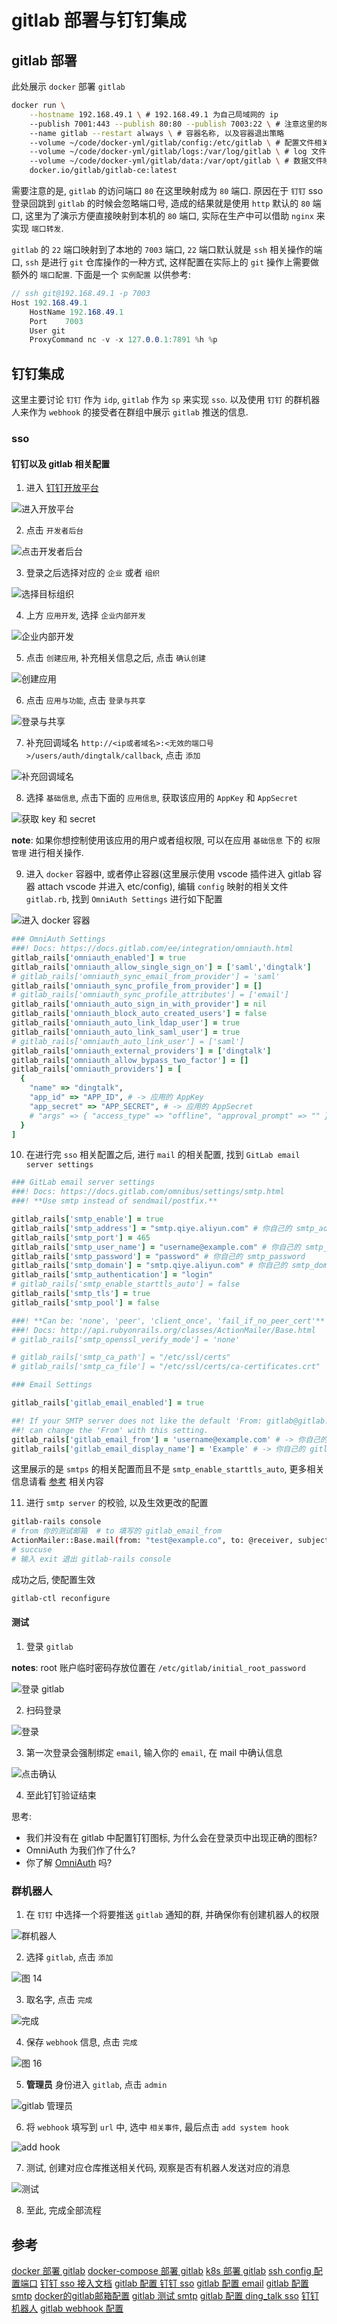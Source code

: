 # gitlab 部署与钉钉集成

## gitlab 部署

此处展示 `docker` 部署 `gitlab`

```bash
docker run \
    --hostname 192.168.49.1 \ # 192.168.49.1 为自己局域网的 ip
    --publish 7001:443 --publish 80:80 --publish 7003:22 \ # 注意这里的映射的端口
    --name gitlab --restart always \ # 容器名称, 以及容器退出策略
    --volume ~/code/docker-yml/gitlab/config:/etc/gitlab \ # 配置文件相关映射
    --volume ~/code/docker-yml/gitlab/logs:/var/log/gitlab \ # log 文件相关映射
    --volume ~/code/docker-yml/gitlab/data:/var/opt/gitlab \ # 数据文件映射
    docker.io/gitlab/gitlab-ce:latest 
```

需要注意的是, `gitlab` 的访问端口 `80` 在这里映射成为 `80` 端口. 原因在于 `钉钉` sso 登录回跳到 `gitlab` 的时候会忽略端口号, 造成的结果就是使用 `http` 默认的 `80` 端口, 这里为了演示方便直接映射到本机的 `80` 端口, 实际在生产中可以借助 `nginx` 来实现 `端口转发`.

`gitlab` 的 `22` 端口映射到了本地的 `7003` 端口, `22` 端口默认就是 `ssh` 相关操作的端口, `ssh` 是进行 `git` 仓库操作的一种方式, 这样配置在实际上的 `git` 操作上需要做额外的 `端口配置`. 下面是一个 `实例配置` 以供参考:

```cs
// ssh git@192.168.49.1 -p 7003
Host 192.168.49.1
    HostName 192.168.49.1
    Port    7003
    User git
    ProxyCommand nc -v -x 127.0.0.1:7891 %h %p
```

## 钉钉集成

这里主要讨论 `钉钉` 作为 `idp`, `gitlab` 作为 `sp` 来实现 `sso`. 以及使用 `钉钉` 的群机器人来作为 `webhook` 的接受者在群组中展示 `gitlab` 推送的信息.

### sso

#### 钉钉以及 gitlab 相关配置

1. 进入 [钉钉开放平台](https://open.dingtalk.com/)

![进入开放平台](http://images.shubuzuo.top/2022-11/2022-11-16/pic_1668568476041-26.png)  

2. 点击 `开发者后台`

![点击开发者后台](http://images.shubuzuo.top/2022-11/2022-11-16/pic_1668568535984-42.png)  

3. 登录之后选择对应的 `企业` 或者 `组织`

![选择目标组织](http://images.shubuzuo.top/2022-11/2022-11-16/pic_1668568645737-31.png)  

4. 上方 `应用开发`, 选择 `企业内部开发`

![企业内部开发](http://images.shubuzuo.top/2022-11/2022-11-16/pic_1668568768035-34.png)  

5. 点击 `创建应用`, 补充相关信息之后, 点击 `确认创建`

![创建应用](http://images.shubuzuo.top/2022-11/2022-11-16/pic_1668568876368-38.png)  

6. 点击 `应用与功能`, 点击 `登录与共享`

![登录与共享](http://images.shubuzuo.top/2022-11/2022-11-16/pic_1668568971056-26.png)  

7. 补充回调域名 `http://<ip或者域名>:<无效的端口号>/users/auth/dingtalk/callback`, 点击 `添加`

![补充回调域名](http://images.shubuzuo.top/2022-11/2022-11-16/pic_1668569200275-25.png)  

8. 选择 `基础信息`, 点击下面的 `应用信息`, 获取该应用的 `AppKey` 和 `AppSecret`

![获取 key 和 secret](http://images.shubuzuo.top/2022-11/2022-11-16/pic_1668569418202-36.png)  

**note**: 如果你想控制使用该应用的用户或者组权限, 可以在应用 `基础信息` 下的 `权限管理` 进行相关操作.

9. 进入 `docker` 容器中, 或者停止容器(这里展示使用 vscode 插件进入 gitlab 容器 attach vscode 并进入 etc/config), 编辑 `config` 映射的相关文件 `gitlab.rb`, 找到 `OmniAuth Settings` 进行如下配置

![进入 docker 容器](http://images.shubuzuo.top/2022-11/2022-11-16/pic_1668570466955-3.png)  


```rb
### OmniAuth Settings
###! Docs: https://docs.gitlab.com/ee/integration/omniauth.html
gitlab_rails['omniauth_enabled'] = true
gitlab_rails['omniauth_allow_single_sign_on'] = ['saml','dingtalk']
# gitlab_rails['omniauth_sync_email_from_provider'] = 'saml'
gitlab_rails['omniauth_sync_profile_from_provider'] = []
# gitlab_rails['omniauth_sync_profile_attributes'] = ['email']
gitlab_rails['omniauth_auto_sign_in_with_provider'] = nil
gitlab_rails['omniauth_block_auto_created_users'] = false
gitlab_rails['omniauth_auto_link_ldap_user'] = true
gitlab_rails['omniauth_auto_link_saml_user'] = true
# gitlab_rails['omniauth_auto_link_user'] = ['saml']
gitlab_rails['omniauth_external_providers'] = ['dingtalk']
gitlab_rails['omniauth_allow_bypass_two_factor'] = []
gitlab_rails['omniauth_providers'] = [
  {
    "name" => "dingtalk",
    "app_id" => "APP_ID", # -> 应用的 AppKey
    "app_secret" => "APP_SECRET", # -> 应用的 AppSecret
    # "args" => { "access_type" => "offline", "approval_prompt" => "" }
  }
]
```

10. 在进行完 `sso` 相关配置之后, 进行 `mail` 的相关配置, 找到 `GitLab email server settings`

```rb
### GitLab email server settings
###! Docs: https://docs.gitlab.com/omnibus/settings/smtp.html
###! **Use smtp instead of sendmail/postfix.**

gitlab_rails['smtp_enable'] = true
gitlab_rails['smtp_address'] = "smtp.qiye.aliyun.com" # 你自己的 smtp_address
gitlab_rails['smtp_port'] = 465
gitlab_rails['smtp_user_name'] = "username@example.com" # 你自己的 smtp_user_name
gitlab_rails['smtp_password'] = "password" # 你自己的 smtp_password
gitlab_rails['smtp_domain'] = "smtp.qiye.aliyun.com" # 你自己的 smtp_domain
gitlab_rails['smtp_authentication'] = "login"
# gitlab_rails['smtp_enable_starttls_auto'] = false
gitlab_rails['smtp_tls'] = true
gitlab_rails['smtp_pool'] = false

###! **Can be: 'none', 'peer', 'client_once', 'fail_if_no_peer_cert'**
###! Docs: http://api.rubyonrails.org/classes/ActionMailer/Base.html
# gitlab_rails['smtp_openssl_verify_mode'] = 'none'

# gitlab_rails['smtp_ca_path'] = "/etc/ssl/certs"
# gitlab_rails['smtp_ca_file'] = "/etc/ssl/certs/ca-certificates.crt"

### Email Settings

gitlab_rails['gitlab_email_enabled'] = true

##! If your SMTP server does not like the default 'From: gitlab@gitlab.example.com'
##! can change the 'From' with this setting.
gitlab_rails['gitlab_email_from'] = 'username@example.com' # -> 你自己的 gitlab_email_from
gitlab_rails['gitlab_email_display_name'] = 'Example' # -> 你自己的 gitlab_email_display_name
```

这里展示的是 `smtps` 的相关配置而且不是 `smtp_enable_starttls_auto`, 更多相关信息请看 [参考](#参考) 相关内容

11. 进行 `smtp server` 的校验, 以及生效更改的配置

```bash
gitlab-rails console
# from 你的测试邮箱  # to 填写的 gitlab_email_from
ActionMailer::Base.mail(from: "test@example.co", to: @receiver, subject: @subject, body: "Test").deliver
# succuse
# 输入 exit 退出 gitlab-rails console
```

成功之后, 使配置生效 

```bash
gitlab-ctl reconfigure
```

#### 测试

1. 登录 `gitlab`

**notes**: root 账户临时密码存放位置在 `/etc/gitlab/initial_root_password`

![登录 gitlab](http://images.shubuzuo.top/2022-11/2022-11-16/pic_1668572955811-18.png)  

2. 扫码登录

![登录](http://images.shubuzuo.top/2022-11/2022-11-16/pic_1668573097171-14.png)  

3. 第一次登录会强制绑定 `email`, 输入你的 `email`, 在 mail 中确认信息

![点击确认](http://images.shubuzuo.top/2022-11/2022-11-16/pic_1668573250240-2.png)  

4. 至此钉钉验证结束

思考: 
- 我们并没有在 gitlab 中配置钉钉图标, 为什么会在登录页中出现正确的图标?
- OmniAuth 为我们作了什么?
- 你了解 [OmniAuth]() 吗?

### 群机器人

1. 在 `钉钉` 中选择一个将要推送 `gitlab` 通知的群, 并确保你有创建机器人的权限

![群机器人](http://images.shubuzuo.top/2022-11/2022-11-16/pic_1668573620388-47.png)  

2. 选择 `gitlab`, 点击 `添加`

![图 14](http://images.shubuzuo.top/2022-11/2022-11-16/pic_1668573670977-0.png)  

3. 取名字, 点击 `完成`

![完成](http://images.shubuzuo.top/2022-11/2022-11-16/pic_1668573734308-12.png)  

4. 保存 `webhook` 信息, 点击 `完成`

![图 16](http://images.shubuzuo.top/2022-11/2022-11-16/pic_1668573823203-4.png)  

5. **管理员** 身份进入 `gitlab`, 点击 `admin`

![gitlab 管理员](http://images.shubuzuo.top/2022-11/2022-11-16/pic_1668574090026-2.png)  

6. 将 `webhook` 填写到 `url` 中, 选中 `相关事件`, 最后点击 `add system hook`

![add hook](http://images.shubuzuo.top/2022-11/2022-11-16/pic_1668574526583-40.png)  

7. 测试, 创建对应仓库推送相关代码, 观察是否有机器人发送对应的消息

![测试](http://images.shubuzuo.top/2022-11/2022-11-16/pic_1668574752016-28.png)  

8. 至此, 完成全部流程

## 参考

[docker 部署 gitlab](https://zhuanlan.zhihu.com/p/328795102)
[docker-compose 部署 gitlab](https://zhuanlan.zhihu.com/p/301085455)
[k8s 部署 gitlab](https://blog.csdn.net/qq_37052471/article/details/127104313)
[ssh config 配置端口](https://blog.csdn.net/rovast/article/details/78224538)
[钉钉 sso 接入文档](https://open.dingtalk.com/abilities/139)
[gitlab 配置 钉钉 sso](https://blog.csdn.net/qq_37052471/article/details/127108806)
[gitlab 配置 email](https://www.cnblogs.com/wangxu01/articles/11076363.html)
[gitlab 配置 smtp](https://www.cnblogs.com/wangxu01/articles/11076363.html)
[docker的gitlab邮箱配置](https://zhuanlan.zhihu.com/p/265053280)
[gitlab 测试 smtp](https://docs.gitlab.com/omnibus/settings/smtp.html)
[gitlab 配置 ding_talk sso](https://docs.gitlab.com/ee/integration/ding_talk.html)
[钉钉机器人](https://open.dingtalk.com/document/org/application-types)
[gitlab webhook 配置](https://docs.gitlab.com/ee/user/project/integrations/webhooks.html)
